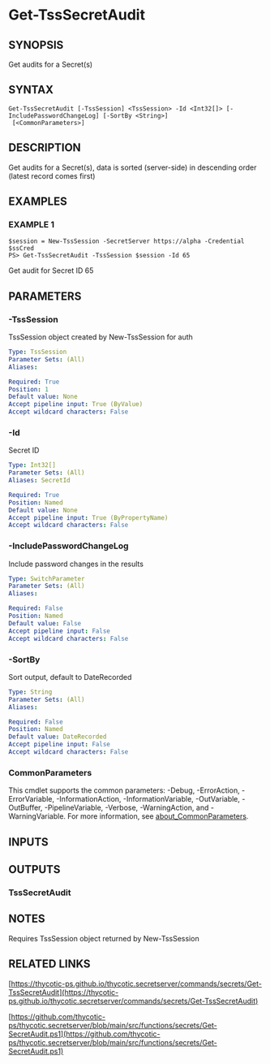 # Get-TssSecretAudit

## SYNOPSIS
Get audits for a Secret(s)

## SYNTAX

```
Get-TssSecretAudit [-TssSession] <TssSession> -Id <Int32[]> [-IncludePasswordChangeLog] [-SortBy <String>]
 [<CommonParameters>]
```

## DESCRIPTION
Get audits for a Secret(s), data is sorted (server-side) in descending order (latest record comes first)

## EXAMPLES

### EXAMPLE 1
```
$session = New-TssSession -SecretServer https://alpha -Credential $ssCred
PS> Get-TssSecretAudit -TssSession $session -Id 65
```

Get audit for Secret ID 65

## PARAMETERS

### -TssSession
TssSession object created by New-TssSession for auth

```yaml
Type: TssSession
Parameter Sets: (All)
Aliases:

Required: True
Position: 1
Default value: None
Accept pipeline input: True (ByValue)
Accept wildcard characters: False
```

### -Id
Secret ID

```yaml
Type: Int32[]
Parameter Sets: (All)
Aliases: SecretId

Required: True
Position: Named
Default value: None
Accept pipeline input: True (ByPropertyName)
Accept wildcard characters: False
```

### -IncludePasswordChangeLog
Include password changes in the results

```yaml
Type: SwitchParameter
Parameter Sets: (All)
Aliases:

Required: False
Position: Named
Default value: False
Accept pipeline input: False
Accept wildcard characters: False
```

### -SortBy
Sort output, default to DateRecorded

```yaml
Type: String
Parameter Sets: (All)
Aliases:

Required: False
Position: Named
Default value: DateRecorded
Accept pipeline input: False
Accept wildcard characters: False
```

### CommonParameters
This cmdlet supports the common parameters: -Debug, -ErrorAction, -ErrorVariable, -InformationAction, -InformationVariable, -OutVariable, -OutBuffer, -PipelineVariable, -Verbose, -WarningAction, and -WarningVariable. For more information, see [about_CommonParameters](http://go.microsoft.com/fwlink/?LinkID=113216).

## INPUTS

## OUTPUTS

### TssSecretAudit
## NOTES
Requires TssSession object returned by New-TssSession

## RELATED LINKS

[https://thycotic-ps.github.io/thycotic.secretserver/commands/secrets/Get-TssSecretAudit](https://thycotic-ps.github.io/thycotic.secretserver/commands/secrets/Get-TssSecretAudit)

[https://github.com/thycotic-ps/thycotic.secretserver/blob/main/src/functions/secrets/Get-SecretAudit.ps1](https://github.com/thycotic-ps/thycotic.secretserver/blob/main/src/functions/secrets/Get-SecretAudit.ps1)

